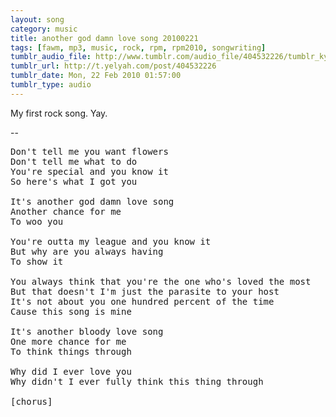 ```yaml
---
layout: song
category: music
title: another god damn love song 20100221
tags: [fawm, mp3, music, rock, rpm, rpm2010, songwriting]
tumblr_audio_file: http://www.tumblr.com/audio_file/404532226/tumblr_ky8grfLkHo1qzo4ep
tumblr_url: http://t.yelyah.com/post/404532226
tumblr_date: Mon, 22 Feb 2010 01:57:00
tumblr_type: audio
---
```

My first rock song. Yay.

--
<pre>
Don't tell me you want flowers
Don't tell me what to do
You're special and you know it
So here's what I got you

It's another god damn love song
Another chance for me
To woo you

You're outta my league and you know it
But why are you always having
To show it

You always think that you're the one who's loved the most
But that doesn't I'm just the parasite to your host
It's not about you one hundred percent of the time
Cause this song is mine

It's another bloody love song
One more chance for me
To think things through

Why did I ever love you
Why didn't I ever fully think this thing through

[chorus]

</pre>
